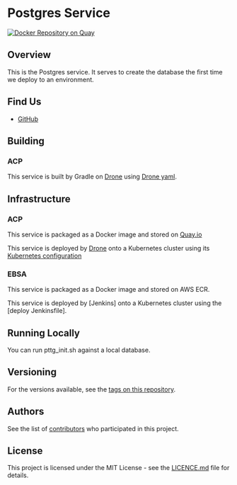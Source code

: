 Postgres Service
=

[![Docker Repository on Quay](https://quay.io/repository/ukhomeofficedigital/pttg-ip-hmrc-access-code/status "Docker Repository on Quay")](https://quay.io/repository/ukhomeofficedigital/pttg-postgres)

## Overview

This is the Postgres service. It serves to create the database the first time we deploy to an environment. 

## Find Us

* [GitHub]

## Building

### ACP

This service is built by Gradle on [Drone] using [Drone yaml].

## Infrastructure

### ACP

This service is packaged as a Docker image and stored on [Quay.io]

This service is deployed by [Drone] onto a Kubernetes cluster using its [Kubernetes configuration]

### EBSA

This service is packaged as a Docker image and stored on AWS ECR.

This service is deployed by [Jenkins] onto a Kubernetes cluster using the [deploy Jenkinsfile].

## Running Locally

You can run pttg_init.sh against a local database.

## Versioning

For the versions available, see the [tags on this repository].

## Authors

See the list of [contributors] who participated in this project.

## License

This project is licensed under the MIT License - see the [LICENCE.md]
file for details.


[contributors]:                     https://github.com/UKHomeOffice/pttg-ip-hmrc-access-code/graphs/contributors
[Quay.io]:                          https://quay.io/repository/ukhomeofficedigital/pttg-postgres
[kubernetes configuration]:         https://github.com/UKHomeOffice/kube-pttg-postgres
[Drone]:                            https://drone.acp.homeoffice.gov.uk/UKHomeOffice/pttg-postgres
[Drone yaml]:                       .drone.yml
[tags on this repository]:          https://github.com/UKHomeOffice/pttg-ip-hmrc-access-code/tags
[LICENCE.md]:                       LICENCE.md
[GitHub]:                           https://github.com/orgs/UKHomeOffice/teams/pttg

